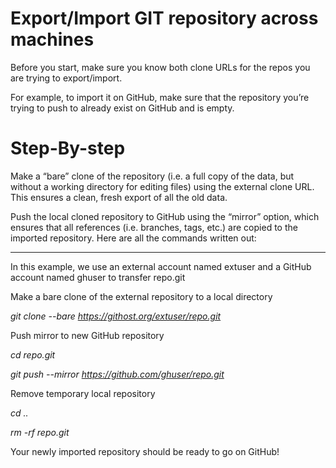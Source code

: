 # **Export/Import GIT repository across machines**

Before you start, make sure you know both clone URLs for the repos you are trying to export/import.

For example, to import it on GitHub, make sure that the repository you’re trying to push to already exist on GitHub and is empty.

# **Step-By-step**

Make a “bare” clone of the repository (i.e. a full copy of the data, but without a working directory for editing files) 
using the external clone URL. This ensures a clean, fresh export of all the old data.

Push the local cloned repository to GitHub using the “mirror” option, which ensures that all references 
(i.e. branches, tags, etc.) are copied to the imported repository.
Here are all the commands written out:

-----

In this example, we use an external account named extuser and
a GitHub account named ghuser to transfer repo.git

Make a bare clone of the external repository to a local directory

_git clone --bare https://githost.org/extuser/repo.git_

Push mirror to new GitHub repository

_cd repo.git_

_git push --mirror https://github.com/ghuser/repo.git_

Remove temporary local repository

_cd .._

_rm -rf repo.git_

Your newly imported repository should be ready to go on GitHub!